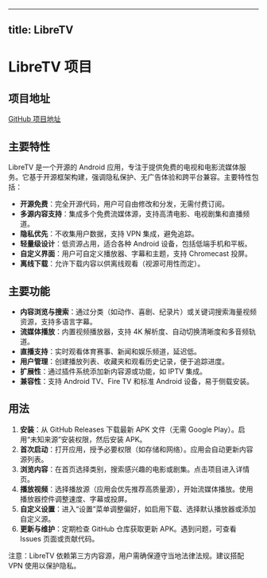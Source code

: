 
---
title: LibreTV
---

# LibreTV 项目

## 项目地址
[GitHub 项目地址](https://github.com/LibreSpark/LibreTV)

## 主要特性
LibreTV 是一个开源的 Android 应用，专注于提供免费的电视和电影流媒体服务。它基于开源框架构建，强调隐私保护、无广告体验和跨平台兼容。主要特性包括：
- **开源免费**：完全开源代码，用户可自由修改和分发，无需付费订阅。
- **多源内容支持**：集成多个免费流媒体源，支持高清电影、电视剧集和直播频道。
- **隐私优先**：不收集用户数据，支持 VPN 集成，避免追踪。
- **轻量级设计**：低资源占用，适合各种 Android 设备，包括低端手机和平板。
- **自定义界面**：用户可自定义播放器、字幕和主题，支持 Chromecast 投屏。
- **离线下载**：允许下载内容以供离线观看（视源可用性而定）。

## 主要功能
- **内容浏览与搜索**：通过分类（如动作、喜剧、纪录片）或关键词搜索海量视频资源，支持多语言字幕。
- **流媒体播放**：内置视频播放器，支持 4K 解析度、自动切换清晰度和多音频轨道。
- **直播支持**：实时观看体育赛事、新闻和娱乐频道，延迟低。
- **用户管理**：创建播放列表、收藏夹和观看历史记录，便于追踪进度。
- **扩展性**：通过插件系统添加新内容源或功能，如 IPTV 集成。
- **兼容性**：支持 Android TV、Fire TV 和标准 Android 设备，易于侧载安装。

## 用法
1. **安装**：从 GitHub Releases 下载最新 APK 文件（无需 Google Play）。启用“未知来源”安装权限，然后安装 APK。
2. **首次启动**：打开应用，授予必要权限（如存储和网络）。应用会自动更新内容源列表。
3. **浏览内容**：在首页选择类别，搜索感兴趣的电影或剧集。点击项目进入详情页。
4. **播放视频**：选择播放源（应用会优先推荐高质量源），开始流媒体播放。使用播放器控件调整速度、字幕或投屏。
5. **自定义设置**：进入“设置”菜单调整偏好，如启用下载、选择默认播放器或添加自定义源。
6. **更新与维护**：定期检查 GitHub 仓库获取更新 APK。遇到问题，可查看 Issues 页面或贡献代码。
   
注意：LibreTV 依赖第三方内容源，用户需确保遵守当地法律法规。建议搭配 VPN 使用以保护隐私。